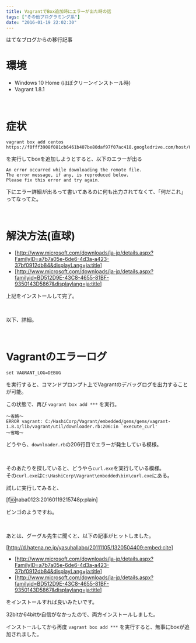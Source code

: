 ```yaml
---
title: VagrantでBox追加時にエラーが出た時の話
tags: ["その他プログラミング系"]
date: "2016-01-19 22:02:30"
---
```


<div class="alert info">
はてなブログからの移行記事
</div>

# 環境
* Windows 10 Home (ほぼクリーンインストール時)
* Vagrant 1.8.1

<br>

# 症状
```
vagrant box add centos https://f0fff3908f081cb6461b407be80daf97f07ac418.googledrive.com/host/0BwtuV7VyVTSkUG1PM3pCeDJ4dVE/centos7.box
```

を実行してboxを追加しようとすると、以下のエラーが出る

```
An error occurred while downloading the remote file.
The error message, if any, is reproduced below.
Please fix this error and try again.
```
下にエラー詳細が出るって書いてあるのに何も出力されてなくて、「何だこれ」ってなってた。

<br>

# 解決方法(直球)
* [http://www.microsoft.com/downloads/ja-jp/details.aspx?FamilyID=a7b7a05e-6de6-4d3a-a423-37bf0912db84&displayLang=ja:title]
* [http://www.microsoft.com/downloads/ja-jp/details.aspx?familyid=BD512D9E-43C8-4655-81BF-9350143D5867&displaylang=ja:title]

上記をインストールして完了。

<br>

以下、詳細。

<!-- more -->

<br>

# Vagrantのエラーログ

```
set VAGRANT_LOG=DEBUG
```
を実行すると、コマンドプロンプト上でVagrantのデバッグログを出力することが可能。

この状態で、再び ```vagrant box add ***``` を実行。

```
～省略～
ERROR vagrant: C:/HashiCorp/Vagrant/embedded/gems/gems/vagrant-1.8.1/lib/vagrant/util/downloader.rb:206:in `execute_curl'
～省略～

```
どうやら、```downloader.rb```の206行目でエラーが発生している模様。  

<br>

そのあたりを探していると、どうやら```curl.exe```を実行している模様。  
その```curl.exe```は```C:\HashiCorp\Vagrant\embedded\bin\curl.exe```にある。

試しに実行してみると、

[f:id:naba0123:20160119215748p:plain]

ビンゴのようですね。

<br>

あとは、グーグル先生に聞くと、以下の記事がヒットしました。

[http://d.hatena.ne.jp/yasuhallabo/20111105/1320504409:embed:cite]

* [http://www.microsoft.com/downloads/ja-jp/details.aspx?FamilyID=a7b7a05e-6de6-4d3a-a423-37bf0912db84&displayLang=ja:title]
* [http://www.microsoft.com/downloads/ja-jp/details.aspx?familyid=BD512D9E-43C8-4655-81BF-9350143D5867&displaylang=ja:title]

をインストールすれば良いみたいです。

32bitか64bitか自信がなかったので、両方インストールしました。

インストールしてから再度 ```vagrant box add ***``` を実行すると、無事にboxが追加されました。

<br>

